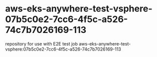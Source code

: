 # aws-eks-anywhere-test-vsphere-07b5c0e2-7cc6-4f5c-a526-74c7b7026169-113
repository for use with E2E test job aws-eks-anywhere-test-vsphere:07b5c0e2-7cc6-4f5c-a526-74c7b7026169-113
